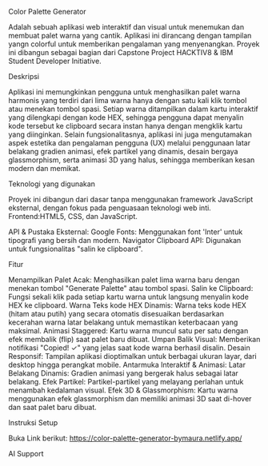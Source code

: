 Color Palette Generator

Adalah sebuah aplikasi web interaktif dan visual untuk menemukan dan membuat palet warna yang cantik. Aplikasi ini dirancang dengan tampilan yangn colorful untuk memberikan pengalaman yang menyenangkan. Proyek ini dibangun sebagai bagian dari Capstone Project HACKTIV8 & IBM Student Developer Initiative.

Deskripsi

Aplikasi ini memungkinkan pengguna untuk menghasilkan palet warna harmonis yang terdiri dari lima warna hanya dengan satu kali klik tombol atau menekan tombol spasi. Setiap warna ditampilkan dalam kartu interaktif yang dilengkapi dengan kode HEX, sehingga pengguna dapat menyalin kode tersebut ke clipboard secara instan hanya dengan mengklik kartu yang diinginkan.
Selain fungsionalitasnya, aplikasi ini juga mengutamakan aspek estetika dan pengalaman pengguna (UX) melalui penggunaan latar belakang gradien animasi, efek partikel yang dinamis, desain bergaya glassmorphism, serta animasi 3D yang halus, sehingga memberikan kesan modern dan memikat.

Teknologi yang digunakan

Proyek ini dibangun dari dasar tanpa menggunakan framework JavaScript eksternal, dengan fokus pada penguasaan teknologi web inti.
Frontend:HTML5, CSS, dan JavaScript.

API & Pustaka Eksternal:
Google Fonts: Menggunakan font 'Inter' untuk tipografi yang bersih dan modern.
Navigator Clipboard API: Digunakan untuk fungsionalitas "salin ke clipboard".

Fitur

Menampilkan Palet Acak: Menghasilkan palet lima warna baru dengan menekan tombol "Generate Palette" atau tombol spasi.
Salin ke Clipboard: Fungsi sekali klik pada setiap kartu warna untuk langsung menyalin kode HEX ke clipboard.
Warna Teks kode HEX Dinamis: Warna teks kode HEX (hitam atau putih) yang secara otomatis disesuaikan berdasarkan kecerahan warna latar belakang untuk memastikan keterbacaan yang maksimal.
Animasi Staggered: Kartu warna muncul satu per satu dengan efek membalik (flip) saat palet baru dibuat.
Umpan Balik Visual: Memberikan notifikasi "Copied! ✓" yang jelas saat kode warna berhasil disalin.
Desain Responsif: Tampilan aplikasi dioptimalkan untuk berbagai ukuran layar, dari desktop hingga perangkat mobile.
Antarmuka Interaktif & Animasi:
Latar Belakang Dinamis: Gradien animasi yang bergerak halus sebagai latar belakang.
Efek Partikel: Partikel-partikel yang melayang perlahan untuk menambah kedalaman visual.
Efek 3D & Glassmorphism: Kartu warna menggunakan efek glassmorphism dan memiliki animasi 3D saat di-hover dan saat palet baru dibuat.

Instruksi Setup

Buka Link berikut:
https://color-palette-generator-bymaura.netlify.app/

AI Support
